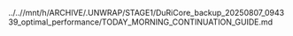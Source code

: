 ../..//mnt/h/ARCHIVE/.UNWRAP/STAGE1/DuRiCore_backup_20250807_094339_optimal_performance/TODAY_MORNING_CONTINUATION_GUIDE.md